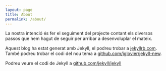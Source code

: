 ```yaml
---
layout: page
title: About
permalink: /about/
---
```



La nostra intenció és fer el seguiment del projecte contant els diversos passos que hem hagut de seguir per arribar a desenvoluplar el mateix.



Aquest blog ha estat generat amb Jekyll, el podreu trobar a [jekyllrb.com](http://jekyllrb.com/). També podreu trobar el codi del nou tema a [github.com/jglovier/jekyll-new](https://github.com/jglovier/jekyll-new).

Podreu veure el codi de Jekyll a [github.com/jekyll/jekyll](https://github.com/jekyll/jekyll)
